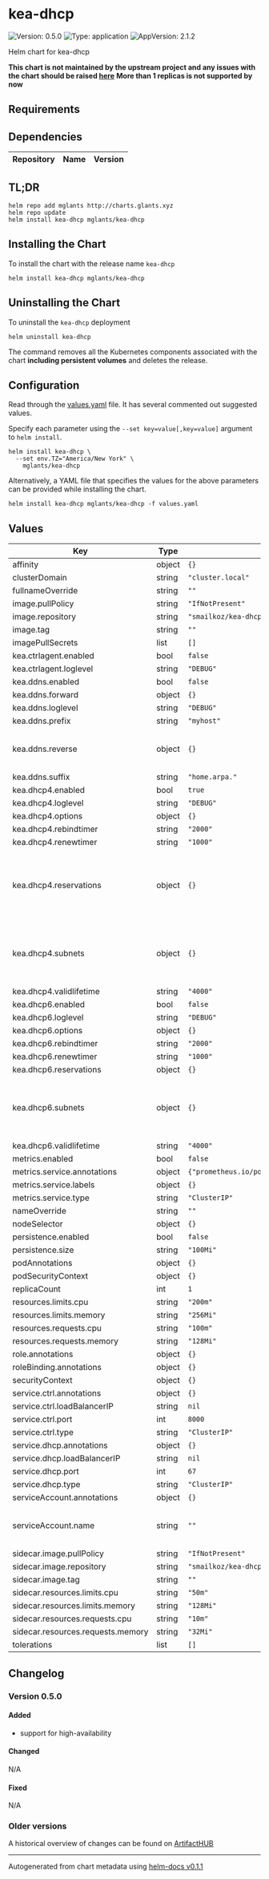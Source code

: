 # kea-dhcp

![Version: 0.5.0](https://img.shields.io/badge/Version-0.5.0-informational?style=flat-square) ![Type: application](https://img.shields.io/badge/Type-application-informational?style=flat-square) ![AppVersion: 2.1.2](https://img.shields.io/badge/AppVersion-2.1.2-informational?style=flat-square)

Helm chart for kea-dhcp

**This chart is not maintained by the upstream project and any issues with the chart should be raised [here](https://github.com/MGlants/charts/issues/new/choose)**
**More than 1 replicas is not supported by now**

## Requirements

## Dependencies

| Repository | Name | Version |
|------------|------|---------|

## TL;DR

```console
helm repo add mglants http://charts.glants.xyz
helm repo update
helm install kea-dhcp mglants/kea-dhcp
```

## Installing the Chart

To install the chart with the release name `kea-dhcp`

```console
helm install kea-dhcp mglants/kea-dhcp
```

## Uninstalling the Chart

To uninstall the `kea-dhcp` deployment

```console
helm uninstall kea-dhcp
```

The command removes all the Kubernetes components associated with the chart **including persistent volumes** and deletes the release.

## Configuration

Read through the [values.yaml](./values.yaml) file. It has several commented out suggested values.

Specify each parameter using the `--set key=value[,key=value]` argument to `helm install`.

```console
helm install kea-dhcp \
  --set env.TZ="America/New York" \
    mglants/kea-dhcp
```

Alternatively, a YAML file that specifies the values for the above parameters can be provided while installing the chart.

```console
helm install kea-dhcp mglants/kea-dhcp -f values.yaml
```

## Values

| Key | Type | Default | Description |
|-----|------|---------|-------------|
| affinity | object | `{}` |  |
| clusterDomain | string | `"cluster.local"` |  |
| fullnameOverride | string | `""` |  |
| image.pullPolicy | string | `"IfNotPresent"` |  |
| image.repository | string | `"smailkoz/kea-dhcp"` |  |
| image.tag | string | `""` |  |
| imagePullSecrets | list | `[]` |  |
| kea.ctrlagent.enabled | bool | `false` |  |
| kea.ctrlagent.loglevel | string | `"DEBUG"` |  |
| kea.ddns.enabled | bool | `false` |  |
| kea.ddns.forward | object | `{}` |  |
| kea.ddns.loglevel | string | `"DEBUG"` |  |
| kea.ddns.prefix | string | `"myhost"` |  |
| kea.ddns.reverse | object | `{}` |  - name: home.arpa.   key-name: ''   dns-servers:   - ip-address: 172.16.32.2     port: 53 |
| kea.ddns.suffix | string | `"home.arpa."` |  |
| kea.dhcp4.enabled | bool | `true` |  |
| kea.dhcp4.loglevel | string | `"DEBUG"` |  |
| kea.dhcp4.options | object | `{}` |  |
| kea.dhcp4.rebindtimer | string | `"2000"` |  |
| kea.dhcp4.renewtimer | string | `"1000"` |  |
| kea.dhcp4.reservations | object | `{}` |    data: 192.168.1.2 - name: domain-name   data: local - name: domain-search   data: local - code: 66   data: 192.168.1.2   name: tftp-server-name |
| kea.dhcp4.subnets | object | `{}` |    hw-address: "aa:aa:aa:aa:aa:aa"   hostname: "hostname"   option-data:     - name: "tftp-servers"       data: "10.1.1.202,10.1.1.203" |
| kea.dhcp4.validlifetime | string | `"4000"` |  |
| kea.dhcp6.enabled | bool | `false` |  |
| kea.dhcp6.loglevel | string | `"DEBUG"` |  |
| kea.dhcp6.options | object | `{}` |  |
| kea.dhcp6.rebindtimer | string | `"2000"` |  |
| kea.dhcp6.renewtimer | string | `"1000"` |  |
| kea.dhcp6.reservations | object | `{}` |  |
| kea.dhcp6.subnets | object | `{}` |    duid: "aa:aa:aa:aa:aa:aa"   hostname: "hostname"   option-data:     - name: "dns-servers"       data: "2001:db8:2::45, 2001:db8:2::100" |
| kea.dhcp6.validlifetime | string | `"4000"` |  |
| metrics.enabled | bool | `false` |  |
| metrics.service.annotations | object | `{"prometheus.io/port":"9547","prometheus.io/scrape":"true"}` |  loadBalancerIP: |
| metrics.service.labels | object | `{}` |  |
| metrics.service.type | string | `"ClusterIP"` |  |
| nameOverride | string | `""` |  |
| nodeSelector | object | `{}` |  |
| persistence.enabled | bool | `false` |  |
| persistence.size | string | `"100Mi"` |  |
| podAnnotations | object | `{}` |  |
| podSecurityContext | object | `{}` |  |
| replicaCount | int | `1` |  |
| resources.limits.cpu | string | `"200m"` |  |
| resources.limits.memory | string | `"256Mi"` |  |
| resources.requests.cpu | string | `"100m"` |  |
| resources.requests.memory | string | `"128Mi"` |  |
| role.annotations | object | `{}` |  |
| roleBinding.annotations | object | `{}` |  |
| securityContext | object | `{}` |  |
| service.ctrl.annotations | object | `{}` |  nodePort: |
| service.ctrl.loadBalancerIP | string | `nil` |  |
| service.ctrl.port | int | `8000` |  |
| service.ctrl.type | string | `"ClusterIP"` |  |
| service.dhcp.annotations | object | `{}` |  nodePort: |
| service.dhcp.loadBalancerIP | string | `nil` |  |
| service.dhcp.port | int | `67` |  |
| service.dhcp.type | string | `"ClusterIP"` |  |
| serviceAccount.annotations | object | `{}` |  |
| serviceAccount.name | string | `""` |  If not set and create is true, a name is generated using the fullname template |
| sidecar.image.pullPolicy | string | `"IfNotPresent"` |  |
| sidecar.image.repository | string | `"smailkoz/kea-dhcp-sidecar"` |  |
| sidecar.image.tag | string | `""` |  |
| sidecar.resources.limits.cpu | string | `"50m"` |  |
| sidecar.resources.limits.memory | string | `"128Mi"` |  |
| sidecar.resources.requests.cpu | string | `"10m"` |  |
| sidecar.resources.requests.memory | string | `"32Mi"` |  |
| tolerations | list | `[]` |  |

## Changelog

### Version 0.5.0

#### Added

* support for high-availability

#### Changed

N/A

#### Fixed

N/A

### Older versions

A historical overview of changes can be found on [ArtifactHUB](https://artifacthub.io/packages/helm/mglants/kea-dhcp?modal=changelog)

----------------------------------------------
Autogenerated from chart metadata using [helm-docs v0.1.1](https://github.com/k8s-at-home/helm-docs/releases/v0.1.1)
